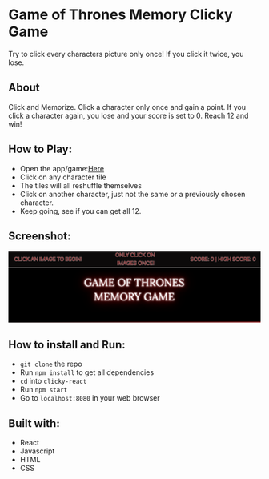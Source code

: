 # Game of Thrones Memory Clicky Game
Try to click every characters picture only once! If you click it twice, you lose.

## About
Click and Memorize. Click a character only once and gain a point. If you click a character again, you lose and your score is set to 0. Reach 12 and win!

## How to Play:
- Open the app/game:[Here](https://tgheadle1371.github.io/clicky-game/)
- Click on any character tile
- The tiles will all reshuffle themselves
- Click on another character, just not the same or a previously chosen character.
- Keep going, see if you can get all 12.

## Screenshot:

![Screenshot of game](/src/images/ScreenShot.png)

## How to install and Run:
- `git clone` the repo
- Run `npm install` to get all dependencies
- `cd` into `clicky-react`
- Run `npm start`
- Go to `localhost:8080` in your web browser

## Built with:
- React
- Javascript
- HTML
- CSS
